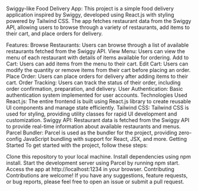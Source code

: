 Swiggy-like Food Delivery App:
This project is a simple food delivery application inspired by Swiggy, developed using React.js with styling powered by Tailwind CSS. The app fetches restaurant data from the Swiggy API, allowing users to browse through a variety of restaurants, add items to their cart, and place orders for delivery.

Features:
Browse Restaurants: Users can browse through a list of available restaurants fetched from the Swiggy API.
View Menu: Users can view the menu of each restaurant with details of items available for ordering.
Add to Cart: Users can add items from the menu to their cart.
Edit Cart: Users can modify the quantity or remove items from their cart before placing an order.
Place Order: Users can place orders for delivery after adding items to their cart.
Order Tracking: Users can track the status of their order, including order confirmation, preparation, and delivery.
User Authentication: Basic authentication system implemented for user accounts.
Technologies Used
React.js: The entire frontend is built using React.js library to create reusable UI components and manage state efficiently.
Tailwind CSS: Tailwind CSS is used for styling, providing utility classes for rapid UI development and customization.
Swiggy API: Restaurant data is fetched from the Swiggy API to provide real-time information about available restaurants and menus.
Parcel Bundler: Parcel is used as the bundler for the project, providing zero-config JavaScript bundling with support for React, JSX, and more.
Getting Started
To get started with the project, follow these steps:

Clone this repository to your local machine.
Install dependencies using npm install.
Start the development server using Parcel by running npm start.
Access the app at http://localhost:1234 in your browser.
Contributing
Contributions are welcome! If you have any suggestions, feature requests, or bug reports, please feel free to open an issue or submit a pull request.

